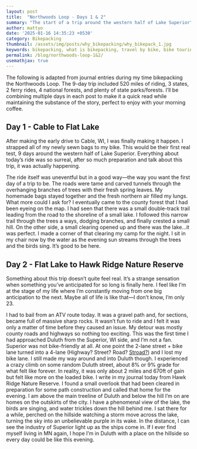 ```yaml
---
layout: post
title:  "Northwoods Loop - Days 1 & 2"
summary: "The start of a trip around the western half of Lake Superior"
author: mattyo
date: '2025-01-16 14:35:23 +0530'
category: Bikepacking
thumbnail: /assets/img/posts/why_bikepacking/why_bikepack_1.jpg
keywords: bikepacking, what is bikepacking, travel by bike, bike touring, Northwoods, Northwoods Loop, lake superior bikepacking
permalink: /blog/northwoods-loop-1&2/
usemathjax: true
---
```


The following is adapted from journal entries during my time bikepacking the Northwoods Loop.
The 9-day trip included 520 miles of riding, 3 states, 2 ferry rides, 4 national forests, and plenty of state parks/forests.
I’ll be combining multiple days in each post to make it a quick read while maintaining the substance of the story, perfect to enjoy with your morning coffee. 

## Day 1 - Cable to Flat Lake

After making the early drive to Cable, WI, I was finally making it happen. I strapped all of my newly sewn bags to my bike.
This would be their first real test, 9 days around the western half of Lake Superior. Everything about today’s ride was so surreal, 
after so much preparation and talk about this trip, it was actually happening. 

The ride itself was uneventful but in a good way—the way you want the first day of a trip to be. The roads were tame and carved tunnels through the overhanging branches of trees with their fresh spring leaves. 
My homemade bags stayed together and the fresh northern air filled my lungs. What more could I ask for? I eventually came to the county forest that I had been eyeing on the map. 
I had seen that there was a small double-track trail leading from the road to the shoreline of a small lake. I followed this narrow trail through the trees a ways, dodging branches, and finally crested a small hill. 
On the other side, a small clearing opened up and there was the lake…it was perfect. I made a corner of that clearing my camp for the night. I sit in my chair now by the water as the evening sun streams through the trees and the birds sing. 
It’s good to be here.

## Day 2 - Flat Lake to Hawk Ridge Nature Reserve

Something about this trip doesn’t quite feel real. It’s a strange sensation when something you’ve anticipated for so long is finally here. I feel like I’m at the stage of my life where I’m constantly moving from one big anticipation to the next. 
Maybe all of life is like that—I don’t know, I’m only 23. 

I had to bail from an ATV route today. It was a gravel path and, for sections, became full of massive sharp rocks. It wasn’t fun to ride and I felt it was only a matter of time before they caused an issue. 
My detour was mostly county roads and highways so nothing too exciting. This was the first time I had approached Duluth from the Superior, WI side, and I’m not a fan. Superior was not bike-friendly at all. 
At one point the 2-lane street + bike lane turned into a 4-lane (Highway? Street? Road? [Stroad?](https://en.wikipedia.org/wiki/Stroad)) and I lost my bike lane. I still made my way around and into Duluth though. 
I experienced a crazy climb on some random Duluth street, about 8% or 9% grade for what felt like forever. In reality, it was only about 2 miles and 670ft of gain but felt like more on the loaded bike.
I write in my journal today from Hawk Ridge Nature Reserve. I found a small overlook that had been cleared in preparation for some path construction and called that home for the evening. 
I am above the main treeline of Duluth and below the hill I’m on are homes on the outskirts of the city. I have a phenomenal view of the lake, the birds are singing, and water trickles down the hill behind me. 
I sat there for a while, perched on the hillside watching a storm move across the lake, turning the sky into an unbelievable purple in its wake. In the distance, I can see the industry of Superior light up as the ships come in. 
If I ever find myself living in MN again, I hope I’m in Duluth with a place on the hillside so every day could be like this evening.


